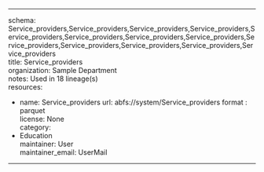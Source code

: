 


---  
schema: Service_providers,Service_providers,Service_providers,Service_providers,Service_providers,Service_providers,Service_providers,Service_providers,Service_providers,Service_providers,Service_providers,Service_providers,Service_providers  
title: Service_providers  
organization: Sample Department  
notes: Used in 18 lineage(s)  
resources:  
  - name: Service_providers 
    url: abfs://system/Service_providers 
    format : parquet  
license: None  
category:
  - Education  
maintainer: User  
maintainer_email: UserMail  
---
